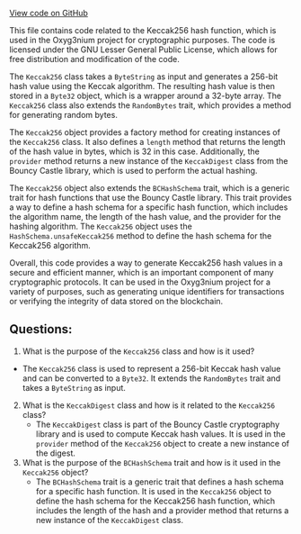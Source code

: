 [View code on GitHub](https://github.com/oxyg3nium/oxyg3nium/crypto/src/main/scala/org/oxyg3nium/crypto/Keccak256.scala)

This file contains code related to the Keccak256 hash function, which is used in the Oxyg3nium project for cryptographic purposes. The code is licensed under the GNU Lesser General Public License, which allows for free distribution and modification of the code.

The `Keccak256` class takes a `ByteString` as input and generates a 256-bit hash value using the Keccak algorithm. The resulting hash value is then stored in a `Byte32` object, which is a wrapper around a 32-byte array. The `Keccak256` class also extends the `RandomBytes` trait, which provides a method for generating random bytes.

The `Keccak256` object provides a factory method for creating instances of the `Keccak256` class. It also defines a `length` method that returns the length of the hash value in bytes, which is 32 in this case. Additionally, the `provider` method returns a new instance of the `KeccakDigest` class from the Bouncy Castle library, which is used to perform the actual hashing.

The `Keccak256` object also extends the `BCHashSchema` trait, which is a generic trait for hash functions that use the Bouncy Castle library. This trait provides a way to define a hash schema for a specific hash function, which includes the algorithm name, the length of the hash value, and the provider for the hashing algorithm. The `Keccak256` object uses the `HashSchema.unsafeKeccak256` method to define the hash schema for the Keccak256 algorithm.

Overall, this code provides a way to generate Keccak256 hash values in a secure and efficient manner, which is an important component of many cryptographic protocols. It can be used in the Oxyg3nium project for a variety of purposes, such as generating unique identifiers for transactions or verifying the integrity of data stored on the blockchain.
## Questions: 
 1. What is the purpose of the `Keccak256` class and how is it used?
   - The `Keccak256` class is used to represent a 256-bit Keccak hash value and can be converted to a `Byte32`. It extends the `RandomBytes` trait and takes a `ByteString` as input.
2. What is the `KeccakDigest` class and how is it related to the `Keccak256` class?
   - The `KeccakDigest` class is part of the Bouncy Castle cryptography library and is used to compute Keccak hash values. It is used in the `provider` method of the `Keccak256` object to create a new instance of the digest.
3. What is the purpose of the `BCHashSchema` trait and how is it used in the `Keccak256` object?
   - The `BCHashSchema` trait is a generic trait that defines a hash schema for a specific hash function. It is used in the `Keccak256` object to define the hash schema for the Keccak256 hash function, which includes the length of the hash and a provider method that returns a new instance of the `KeccakDigest` class.